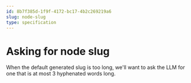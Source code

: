```yaml
---
id: 8b7f385d-1f9f-4172-bc17-4b2c269219a6
slug: node-slug
type: specification
---
```


# Asking for node slug

When the default generated slug is too long, we'll want to ask the LLM for one that is at most 3 hyphenated words long.
